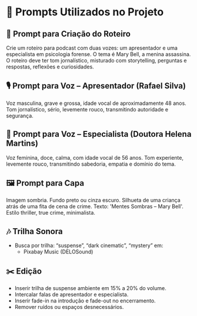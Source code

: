 # 🎯 Prompts Utilizados no Projeto

## 📜 Prompt para Criação do Roteiro
Crie um roteiro para podcast com duas vozes: um apresentador e uma especialista em psicologia forense. O tema é Mary Bell, a menina assassina. O roteiro deve ter tom jornalístico, misturado com storytelling, perguntas e respostas, reflexões e curiosidades.

## 🎙️ Prompt para Voz – Apresentador (Rafael Silva)
Voz masculina, grave e grossa, idade vocal de aproximadamente 48 anos. Tom jornalístico, sério, levemente rouco, transmitindo autoridade e segurança.

## 🧠 Prompt para Voz – Especialista (Doutora Helena Martins)
Voz feminina, doce, calma, com idade vocal de 56 anos. Tom experiente, levemente rouco, transmitindo sabedoria, empatia e domínio do tema.

## 🖼️ Prompt para Capa
Imagem sombria. Fundo preto ou cinza escuro. Silhueta de uma criança atrás de uma fita de cena de crime. Texto: 'Mentes Sombras – Mary Bell'. Estilo thriller, true crime, minimalista.

## 🎶 Trilha Sonora
- Busca por trilha: “suspense”, “dark cinematic”, “mystery” em:
  - Pixabay Music (DELOSound)

## ✂️ Edição
- Inserir trilha de suspense ambiente em 15% a 20% do volume.
- Intercalar falas de apresentador e especialista.
- Inserir fade-in na introdução e fade-out no encerramento.
- Remover ruídos ou espaços desnecessários.

